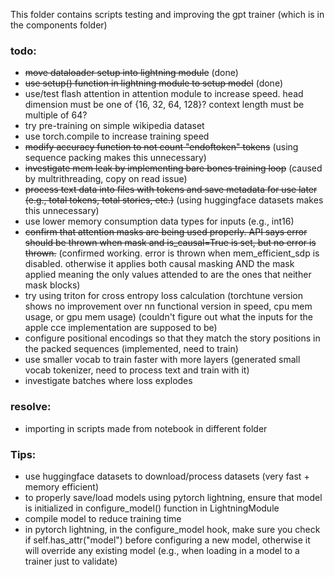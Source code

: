 This folder contains scripts testing and improving the gpt trainer (which is in the components folder)

### todo:
* ~~move dataloader setup into lightning module~~ (done)
* ~~use setup() function in lightning module to setup model~~ (done)
* use/test flash attention in attention module to increase speed. head dimension must be one of {16, 32, 64, 128}? context length must be multiple of 64?
* try pre-training on simple wikipedia dataset
* use torch.compile to increase training speed
* ~~modify accuracy function to not count "endoftoken" tokens~~ (using sequence packing makes this unnecessary)
* ~~investigate mem leak by implementing bare bones training loop~~ (caused by multrithreading, copy on read issue)
* ~~process text data into files with tokens and save metadata for use later (e.g., total tokens, total stories, etc.)~~ (using huggingface datasets makes this unnecessary)
* use lower memory consumption data types for inputs (e.g., int16)
* ~~confirm that attention masks are being used properly. API says error should be thrown when mask and is_causal=True is set, but no error is thrown.~~ (confirmed working. error is thrown when mem_efficient_sdp is disabled. otherwise it applies both causal masking AND the mask applied meaning the only values attended to are the ones that neither mask blocks)
* try using triton for cross entropy loss calculation (torchtune version shows no improvement over nn functional version in speed, cpu mem usage, or gpu mem usage) (couldn't figure out what the inputs for the apple cce implementation are supposed to be)
* configure positional encodings so that they match the story positions in the packed sequences (implemented, need to train)
* use smaller vocab to train faster with more layers (generated small vocab tokenizer, need to process text and train with it)
* investigate batches where loss explodes

### resolve:
* importing in scripts made from notebook in different folder

### Tips:
* use huggingface datasets to download/process datasets (very fast + memory efficient)
* to properly save/load models using pytorch lightning, ensure that model is initialized in configure_model() function in LightningModule
* compile model to reduce training time
* in pytorch lightning, in the configure_model hook, make sure you check if self.has_attr("model") before configuring a new model, otherwise it will override any existing model (e.g., when loading in a model to a trainer just to validate)


